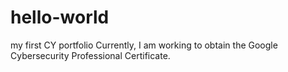 # hello-world
my first CY portfolio
Currently, I am working to obtain the Google Cybersecurity Professional Certificate.
